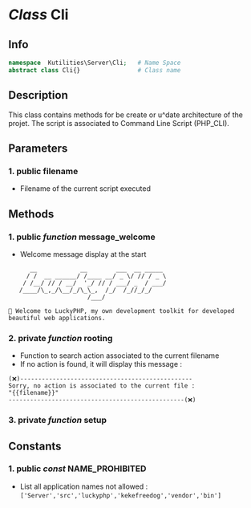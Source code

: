# ***Class*** **Cli**

## Info

```php
namespace  Kutilities\Server\Cli;   # Name Space
abstract class Cli{}                # Class name
```

## Description
This class contains methods for be create or u^date architecture of the projet.
The script is associated to Command Line Script (PHP_CLI).

## Parameters

### 1. public filename
- Filename of the current script executed

## Methods

### 1. public ***function*** **message_welcome**
- Welcome message display at the start
```
      __            __        ___  __ _____
     / /  __ ______/ /____ __/ _ \/ // / _ \
    / /__/ // / __/  '_/ // / ___/ _  / ___/
   /____/\_,_/\__/_/\_\_,  /_/  /_//_/_/
                      /___/

👋 Welcome to LuckyPHP, my own development toolkit for developed beautiful web applications.
```

### 2. private ***function*** **rooting**
- Function to search action associated to the current filename
- If no action is found, it will display this message :
```
(❌)------------------------------------------------ 
Sorry, no action is associated to the current file :
"{{filename}}"
-------------------------------------------------(❌)
```

### 3. private ***function*** **setup**


## Constants

### 1. public ***const*** **NAME_PROHIBITED**
- List all application names not allowed : 
``['Server','src','luckyphp','kekefreedog','vendor','bin']``
